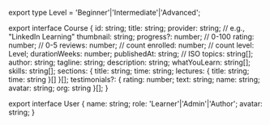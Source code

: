 export type Level = 'Beginner'|'Intermediate'|'Advanced';

export interface Course {
  id: string;
  title: string;
  provider: string;        // e.g., "LinkedIn Learning"
  thumbnail: string;
  progress?: number;       // 0-100
  rating: number;          // 0-5
  reviews: number;         // count
  enrolled: number;        // count
  level: Level;
  durationWeeks: number;
  publishedAt: string;     // ISO
  topics: string[];
  author: string;
  tagline: string;
  description: string;
  whatYouLearn: string[];
  skills: string[];
  sections: { title: string; time: string; lectures: { title: string; time: string }[] }[];
  testimonials?: { rating: number; text: string; name: string; avatar: string; org: string }[];
}

export interface User {
  name: string; role: 'Learner'|'Admin'|'Author'; avatar: string;
}
